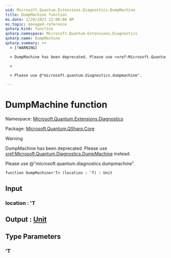 ```yaml
---
uid: Microsoft.Quantum.Extensions.Diagnostics.DumpMachine
title: DumpMachine function
ms.date: 1/29/2021 12:00:00 AM
ms.topic: managed-reference
qsharp.kind: function
qsharp.namespace: Microsoft.Quantum.Extensions.Diagnostics
qsharp.name: DumpMachine
qsharp.summary: >+
  > [!WARNING]

  > DumpMachine has been deprecated. Please use <xref:Microsoft.Quantum.Diagnostics.DumpMachine> instead.

  >

  > Please use @"microsoft.quantum.diagnostics.dumpmachine".

---
```


# DumpMachine function

Namespace: [Microsoft.Quantum.Extensions.Diagnostics](xref:Microsoft.Quantum.Extensions.Diagnostics)

Package: [Microsoft.Quantum.QSharp.Core](https://nuget.org/packages/Microsoft.Quantum.QSharp.Core)


> [!WARNING]
> DumpMachine has been deprecated. Please use <xref:Microsoft.Quantum.Diagnostics.DumpMachine> instead.
>
> Please use @"microsoft.quantum.diagnostics.dumpmachine".



```qsharp
function DumpMachine<'T> (location : 'T) : Unit
```


## Input

### location : 'T





## Output : [Unit](xref:microsoft.quantum.lang-ref.unit)



## Type Parameters

### 'T

